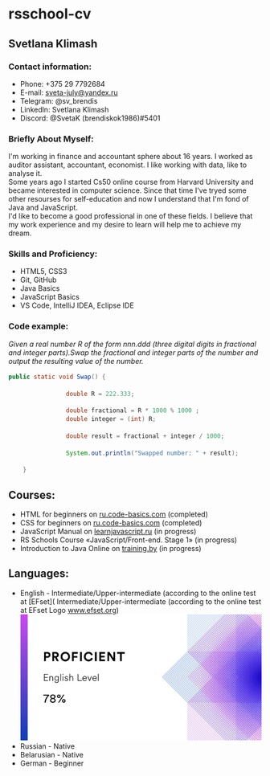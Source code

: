 # rsschool-cv
## Svetlana Klimash
### Contact information:
* Phone: +375 29 7792684  
* E-mail: sveta-july@yandex.ru  
* Telegram: @sv_brendis  
* Linkedln: Svetlana Klimash  
* Discord: @SvetaK (brendiskok1986)#5401
### Briefly About Myself:
I'm working in finance and accountant sphere about 16 years. I worked as auditor assistant, accountant, economist. I like working with data, like to analyse it.  
Some years ago I started Cs50 online course from Harvard University and became interested in computer science. Since that time I've tryed some other resourses for self-education and now I understand that I'm fond of Java and JavaScript.  
I'd like to become a good professional in one of these fields. I believe that my work experience and my desire to learn will help me to achieve my dream. 
### Skills and Proficiency:
* HTML5, CSS3    
* Git, GitHub    
* Java Basics  
* JavaScript Basics    
* VS Code, IntelliJ IDEA, Eclipse IDE   
### Code example:
*Given a real number R of the form nnn.ddd (three digital digits in fractional and integer parts).Swap the fractional and integer parts of the number and output the resulting value of the number.*  
```java
public static void Swap() {
								
		        double R = 222.333;
		        		        				
				double fractional = R * 1000 % 1000 ;
				double integer = (int) R;
				
				double result = fractional + integer / 1000;
					
				System.out.println("Swapped number: " + result);
						
	}
```  
## Courses:
* HTML for beginners on [ru.code-basics.com](https://ru.code-basics.com/languages/html) (completed)  
* CSS for beginners on [ru.code-basics.com](https://ru.code-basics.com/languages/css) (completed)   
* JavaScript Manual on [learnjavascript.ru](https://learn.javascript.ru/) (in progress)    
* RS Schools Course «JavaScript/Front-end. Stage 1» (in progress) 
* Introduction to Java Online on [training.by](https://training.by/#!/Training/2397?lang=ru) (in progress)   
## Languages:
* English - Intermediate/Upper-intermediate (according to the online test at [EFset]( Intermediate/Upper-intermediate (according to the online test at EFset Logo www.efset.org)  
![my english test result](/images/markdown/englishtest.png) 
* Russian - Native    
* Belarusian - Native  
* German - Beginner  


